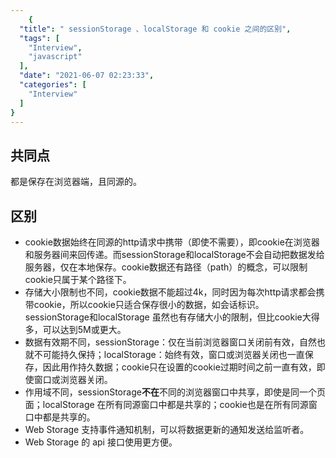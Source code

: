 ```yaml
---
    {
  "title": " sessionStorage 、localStorage 和 cookie 之间的区别",
  "tags": [
    "Interview",
    "javascript"
  ],
  "date": "2021-06-07 02:23:33",
  "categories": [
    "Interview"
  ]
}
---
```

    
## 共同点
都是保存在浏览器端，且同源的。

## 区别
* cookie数据始终在同源的http请求中携带（即使不需要），即cookie在浏览器和服务器间来回传递。而sessionStorage和localStorage不会自动把数据发给服务器，仅在本地保存。cookie数据还有路径（path）的概念，可以限制cookie只属于某个路径下。
* 存储大小限制也不同，cookie数据不能超过4k，同时因为每次http请求都会携带cookie，所以cookie只适合保存很小的数据，如会话标识。sessionStorage和localStorage 虽然也有存储大小的限制，但比cookie大得多，可以达到5M或更大。
* 数据有效期不同，sessionStorage：仅在当前浏览器窗口关闭前有效，自然也就不可能持久保持；localStorage：始终有效，窗口或浏览器关闭也一直保存，因此用作持久数据；cookie只在设置的cookie过期时间之前一直有效，即使窗口或浏览器关闭。
* 作用域不同，sessionStorage**不在**不同的浏览器窗口中共享，即使是同一个页面；localStorage 在所有同源窗口中都是共享的；cookie也是在所有同源窗口中都是共享的。
* Web Storage 支持事件通知机制，可以将数据更新的通知发送给监听者。
* Web Storage 的 api 接口使用更方便。


